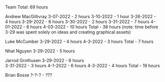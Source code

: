 Team Total: 69 hours

Andrew MacGillivray
3-07-2022 - 2 hours
3-10-2022 - 1 hour
3-26-2022 - 4 hours
3-29-2022 - 6 hours
3-30-2022 - 2 hours
3-31-2022 - 7 hours
4-01-2022 - 6 hours
4-03-2022 - 10 hours
Total - 38 hours 
    (note: time before 3-29 was spent solely on ideas and creating graphical assets)

Luke McCumber
3-29-2022 - 4 hours 
4-3-2022 - 3 hours
Total - 7 hours

Nhat Nguyen
3-29-2022 - 5 hours 

Jarrod Grothusen
3-29-2022 - 6 hours  
3-31-2022 - 3 hours
4-1-2022 - 6 hours
4-3-2022 - 4 hours
Total - 19 hours

Brian Bosse
?-?-? - ???
